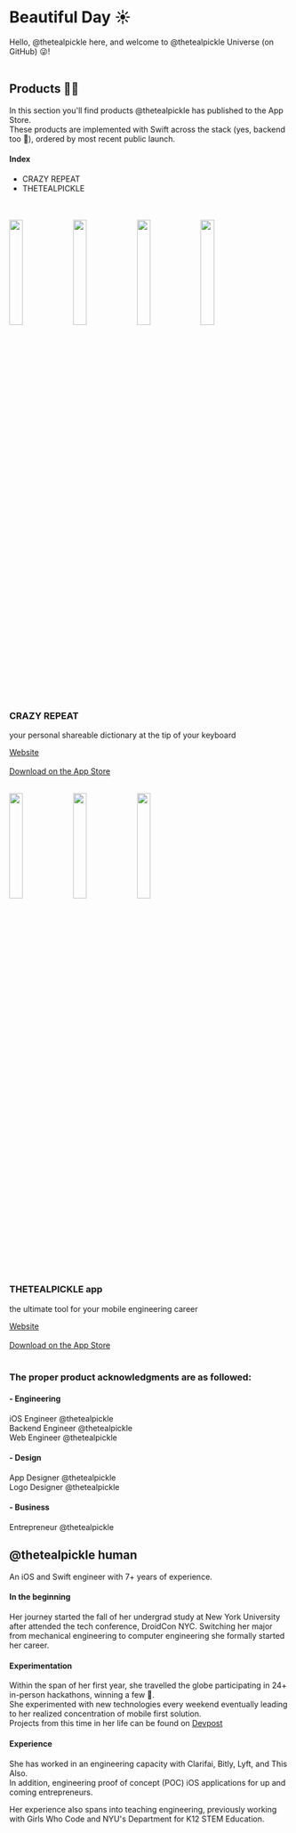 # Beautiful Day ☀️ 

Hello, @thetealpickle here, and welcome to @thetealpickle Universe (on GitHub) 😜!<br><br>

## Products 📱🔨 
In this section you'll find products @thetealpickle has published to the App Store.<br>
These products are implemented with Swift across the stack (yes, backend too 🥴), ordered by most recent public launch.

#### Index
<ul>
 <li>CRAZY REPEAT</li>
  <li>THETEALPICKLE</li>
</ul><br><br>
  
<div>
<img src="https://user-images.githubusercontent.com/10859803/111070608-e79b0300-84a8-11eb-8055-5892a65dd988.png" width="22%"/>
<img src="https://user-images.githubusercontent.com/10859803/111070557-a86cb200-84a8-11eb-8f7f-698bc7a43a78.png" width="22%"/>
<img src="https://user-images.githubusercontent.com/10859803/111070559-a9054880-84a8-11eb-800b-2a1b0ff60dd9.png" width="22%"/>
<img src="https://user-images.githubusercontent.com/10859803/111070560-aa367580-84a8-11eb-9516-4d7e1856439a.png" width="22%"/>

</div>

### CRAZY REPEAT  
your personal shareable dictionary at the tip of your keyboard 

<a href="https://crazyrepeat.com">Website</a><br><br>
<a href="https://apps.apple.com/us/app/crazy-repeat/id1476049878">Download on the App Store</a><br><br>

<div>
<img src="https://user-images.githubusercontent.com/10859803/111070324-a7875080-84a7-11eb-9a60-649c73fee824.png" width="22%"/>
<img src="https://user-images.githubusercontent.com/10859803/111070326-a8b87d80-84a7-11eb-9cd3-f363020ccdf9.png" width="22%"/>
<img src="https://user-images.githubusercontent.com/10859803/111070322-a5bd8d00-84a7-11eb-964c-66c33f2e0738.png" width="22%"/>
</div>

### THETEALPICKLE app 
the ultimate tool for your mobile engineering career


<a href="https://thetealpickle.com">Website</a><br><br>
<a href="https://apps.apple.com/us/app/thetealpickle/id1478766318?ls=1">Download on the App Store</a><br><br>

### The proper product acknowledgments are as followed:
#### - Engineering
iOS Engineer @thetealpickle<br>
Backend Engineer @thetealpickle<br>
Web Engineer @thetealpickle<br>

#### - Design
App Designer @thetealpickle<br>
Logo Designer @thetealpickle<br>

#### - Business
Entrepreneur @thetealpickle<br> 



## @thetealpickle human
An iOS and Swift engineer with 7+ years of experience.<br>

#### In the beginning
Her journey started the fall of her undergrad study at New York University after attended the tech conference, DroidCon NYC.
Switching her major from mechanical engineering to computer engineering she formally started her career.

#### Experimentation
Within the span of her first year, she travelled the globe participating in 24+ in-person hackathons, winning a few 🥸.<br>
She experimented with new technologies every weekend eventually leading to her realized concentration of mobile first solution.<br>
Projects from this time in her life can be found on <a href="https://devpost.com/thetealpickle">Devpost</a><br>

#### Experience
She has worked in an engineering capacity with Clarifai, Bitly, Lyft, and This Also.<br>
In addition, engineering proof of concept (POC) iOS applications for up and coming entrepreneurs.<br>

Her experience also spans into teaching engineering, previously working with Girls Who Code and NYU's Department for K12 STEM Education.<br>


<!--
<a href="">Resume</a>

**thetealpickle/thetealpickle** is a ✨ _special_ ✨ repository because its `README.md` (this file) appears on your GitHub profile.

Here are some ideas to get you started:

- 🔭 I’m currently working on ...
- 🌱 I’m currently learning ...
- 👯 I’m looking to collaborate on ...
- 🤔 I’m looking for help with ...
- 💬 Ask me about ...
- 📫 How to reach me: ...
- 😄 Pronouns: ...
- ⚡ Fun fact: ...

I can be reached by email jessica@thetealpickle.com
Using the one of the subject line's below increases the probability the email will be viewed.

[Collab]
[Contract]



I was first exposed to coding during a 2 week workshop the summer prior to starting my undergrad study @NYU
That fall I attended DroidCon NYC and it was clear, tech is where I am meant to be
I switched my major from mechanical engineering to computer engineering and formally started my coding career January 2015.


Since then I have experienced engineering @Lyft, @Bitly, @Clarifai, @PitneyBowes and @ThisAlso
I have experienced teaching engineering with @GirlsWhoCode and @NYU's Department for K12 STEM Education.



projects

All projects found on my github are in the process of becoming demoable or having some type of easily demoable component.
Have fun, go nuts, fork my shit, share the shit. experience.
-->
